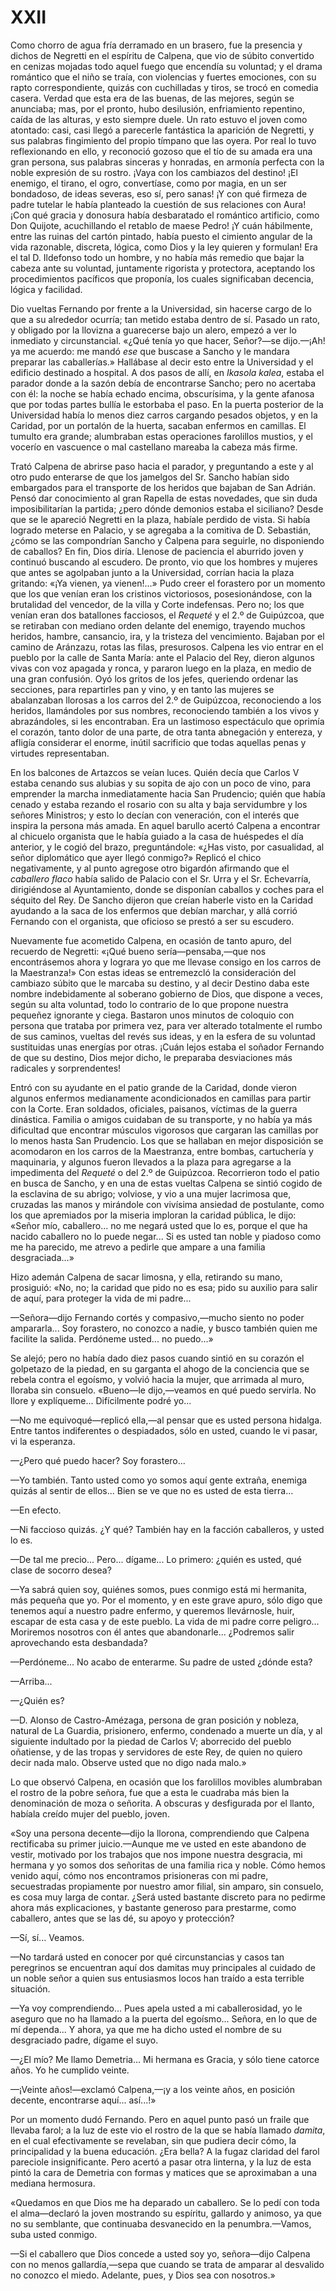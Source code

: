 # XXII

Como chorro de agua fría derramado en un brasero, fue la presencia y dichos
de Negretti en el espíritu de Calpena, que vio de súbito convertido en cenizas
mojadas todo aquel fuego que encendía su voluntad; y el drama romántico
que el niño se traía, con violencias y fuertes emociones, con su rapto
correspondiente, quizás con cuchilladas y tiros, se trocó en comedia casera.
Verdad que esta era de las buenas, de las mejores, según se anunciaba; mas,
por el pronto, hubo desilusión, enfriamiento repentino, caída de las alturas, y
esto siempre duele. Un rato estuvo el joven como atontado: casi, casi llegó a
parecerle fantástica la aparición de Negretti, y sus palabras fingimiento del
propio tímpano que las oyera. Por real lo tuvo reflexionando en ello, y
reconoció gozoso que el tío de su amada era una gran persona, sus palabras
sinceras y honradas, en armonía perfecta con la noble expresión de su rostro.
¡Vaya con los cambiazos del destino! ¡El enemigo, el tirano, el ogro,
convertíase, como por magia, en un ser bondadoso, de ideas severas, eso sí,
pero sanas! ¡Y con qué firmeza de padre tutelar le había planteado la cuestión
de sus relaciones con Aura! ¡Con qué gracia y donosura había desbaratado el
romántico artificio, como Don Quijote, acuchillando el retablo de maese
Pedro! ¡Y cuán hábilmente, entre las ruinas del cartón pintado, había puesto
el cimiento angular de la vida razonable, discreta, lógica, como Dios y la ley
quieren y formulan! Era el tal D. Ildefonso todo un hombre, y no había más
remedio que bajar la cabeza ante su voluntad, juntamente rigorista y
protectora, aceptando los procedimientos pacíficos que proponía, los cuales
significaban decencia, lógica y facilidad.

Dio vueltas Fernando por frente a la Universidad, sin hacerse cargo de lo que
a su alrededor ocurría; tan metido estaba dentro de sí. Pasado un rato,
y obligado por la llovizna a guarecerse bajo un alero, empezó a ver lo
inmediato y circunstancial. «¿Qué tenía yo que hacer, Señor?—se dijo.—¡Ah! ya
me acuerdo: me mandó *ese* que buscase a Sancho y le mandara preparar las
caballerías.» Hallábase al decir esto entre la Universidad y el edificio
destinado a hospital. A dos pasos de allí, en *Ikasola kalea*, estaba el
parador donde a la sazón debía de encontrarse Sancho; pero no acertaba con él:
la noche se había echado encima, obscurísima, y la gente afanosa que por todas
partes bullía le estorbaba el paso. En la puerta posterior de la Universidad
había lo menos diez carros cargando pesados objetos, y en la Caridad, por un
portalón de la huerta, sacaban enfermos en camillas. El tumulto era grande;
alumbraban estas operaciones farolillos mustios, y el vocerío en vascuence
o mal castellano mareaba la cabeza más firme.

Trató Calpena de abrirse paso hacia el parador, y preguntando a este y al otro
pudo enterarse de que los jamelgos del Sr. Sancho habían sido embargados para
el transporte de los heridos que bajaban de San Adrián. Pensó dar conocimiento
al gran Rapella de estas novedades, que sin duda imposibilitarían la partida;
¿pero dónde demonios estaba el siciliano? Desde que se le apareció Negretti en
la plaza, habíale perdido de vista. Si había logrado meterse en Palacio, y se
agregaba a la comitiva de D. Sebastián, ¿cómo se las compondrían Sancho
y Calpena para seguirle, no disponiendo de caballos? En fin, Dios diría.
Llenose de paciencia el aburrido joven y continuó buscando al escudero. De
pronto, vio que los hombres y mujeres que antes se agolpaban junto a la
Universidad, corrían hacia la plaza gritando: «¡Ya vienen, ya vienen!...» Pudo
creer el forastero por un momento que los que venían eran los cristinos
victoriosos, posesionándose, con la brutalidad del vencedor, de la villa
y Corte indefensas. Pero no; los que venían eran dos batallones facciosos, el
*Requeté* y el 2.º de Guipúzcoa, que se retiraban con mediano orden delante del
enemigo, trayendo muchos heridos, hambre, cansancio, ira, y la tristeza del
vencimiento. Bajaban por el camino de Aránzazu, rotas las filas, presurosos.
Calpena les vio entrar en el pueblo por la calle de Santa María: ante el
Palacio del Rey, dieron algunos vivas con voz apagada y ronca, y pararon luego
en la plaza, en medio de una gran confusión. Oyó los gritos de los jefes,
queriendo ordenar las secciones, para repartirles pan y vino, y en tanto las
mujeres se abalanzaban llorosas a los carros del 2.º de Guipúzcoa, reconociendo
a los heridos, llamándoles por sus nombres, reconociendo también a los vivos
y abrazándoles, si les encontraban. Era un lastimoso espectáculo que oprimía el
corazón, tanto dolor de una parte, de otra tanta abnegación y entereza,
y afligía considerar el enorme, inútil sacrificio que todas aquellas penas
y virtudes representaban.

En los balcones de Artazcos se veían luces. Quién decía que Carlos V estaba
cenando sus alubias y su sopita de ajo con un poco de vino, para emprender la
marcha inmediatamente hacia San Prudencio; quién que había cenado y estaba
rezando el rosario con su alta y baja servidumbre y los señores Ministros;
y esto lo decían con veneración, con el interés que inspira la persona más
amada. En aquel barullo acertó Calpena a encontrar al chicuelo organista que le
había guiado a la casa de huéspedes el día anterior, y le cogió del brazo,
preguntándole: «¿Has visto, por casualidad, al señor diplomático que ayer llegó
conmigo?» Replicó el chico negativamente, y al punto agregose otro bigardón
afirmando que el *caballero flaco* había salido de Palacio con el Sr. Urra y el
Sr. Echevarría, dirigiéndose al Ayuntamiento, donde se disponían caballos
y coches para el séquito del Rey. De Sancho dijeron que creían haberle visto en
la Caridad ayudando a la saca de los enfermos que debían marchar, y allá corrió
Fernando con el organista, que oficioso se prestó a ser su escudero.

Nuevamente fue acometido Calpena, en ocasión de tanto apuro, del recuerdo de
Negretti: «¡Qué bueno sería—pensaba,—que nos encontrásemos ahora y lograra yo
que me llevase consigo en los carros de la Maestranza!» Con estas ideas se
entremezcló la consideración del cambiazo súbito que le marcaba su destino,
y al decir Destino daba este nombre indebidamente al soberano gobierno de Dios,
que dispone a veces, según su alta voluntad, todo lo contrario de lo que
propone nuestra pequeñez ignorante y ciega. Bastaron unos minutos de coloquio
con persona que trataba por primera vez, para ver alterado totalmente el rumbo
de sus caminos, vueltas del revés sus ideas, y en la esfera de su voluntad
sustituidas unas energías por otras. ¡Cuán lejos estaba el soñador Fernando de
que su destino, Dios mejor dicho, le preparaba desviaciones más radicales
y sorprendentes!

Entró con su ayudante en el patio grande de la Caridad, donde vieron algunos
enfermos medianamente acondicionados en camillas para partir con la Corte. Eran
soldados, oficiales, paisanos, víctimas de la guerra dinástica. Familia
o amigos cuidaban de su transporte, y no había ya más dificultad que encontrar
músculos vigorosos que cargaran las camillas por lo menos hasta San Prudencio.
Los que se hallaban en mejor disposición se acomodaron en los carros de la
Maestranza, entre bombas, cartuchería y maquinaria, y algunos fueron llevados
a la plaza para agregarse a la impedimenta del *Requeté* o del 2.º de
Guipúzcoa. Recorrieron todo el patio en busca de Sancho, y en una de estas
vueltas Calpena se sintió cogido de la esclavina de su abrigo; volviose, y vio
a una mujer lacrimosa que, cruzadas las manos y mirándole con vivísima ansiedad
de postulante, como los que apremiados por la miseria imploran la caridad
pública, le dijo: «Señor mío, caballero... no me negará usted que lo es, porque
el que ha nacido caballero no lo puede negar... Si es usted tan noble y piadoso
como me ha parecido, me atrevo a pedirle que ampare a una familia
desgraciada...»

Hizo ademán Calpena de sacar limosna, y ella, retirando su mano, prosiguió:
«No, no; la caridad que pido no es esa; pido su auxilio para salir de aquí,
para proteger la vida de mi padre...

—Señora—dijo Fernando cortés y compasivo,—mucho siento no poder ampararla...
Soy forastero, no conozco a nadie, y busco también quien me facilite la salida.
Perdóneme usted... no puedo...»

Se alejó; pero no había dado diez pasos cuando sintió en su corazón el
golpetazo de la piedad, en su garganta el ahogo de la conciencia que se rebela
contra el egoísmo, y volvió hacia la mujer, que arrimada al muro, lloraba sin
consuelo. «Bueno—le dijo,—veamos en qué puedo servirla. No llore
y explíqueme... Difícilmente podré yo...

—No me equivoqué—replicó ella,—al pensar que es usted persona hidalga. Entre
tantos indiferentes o despiadados, sólo en usted, cuando le vi pasar, vi la
esperanza.

—¿Pero qué puedo hacer? Soy forastero...

—Yo también. Tanto usted como yo somos aquí gente extraña, enemiga quizás al
sentir de ellos... Bien se ve que no es usted de esta tierra...

—En efecto.

—Ni faccioso quizás. ¿Y qué? También hay en la facción caballeros, y usted lo
es.

—De tal me precio... Pero... dígame... Lo primero: ¿quién es usted, qué clase
de socorro desea?

—Ya sabrá quien soy, quiénes somos, pues conmigo está mi hermanita, más pequeña
que yo. Por el momento, y en este grave apuro, sólo digo que tenemos aquí
a nuestro padre enfermo, y queremos llevárnosle, huir, escapar de esta casa
y de este pueblo. La vida de mi padre corre peligro... Moriremos nosotros con
él antes que abandonarle... ¿Podremos salir aprovechando esta desbandada?

—Perdóneme... No acabo de enterarme. Su padre de usted ¿dónde esta?

—Arriba...

—¿Quién es?

—D. Alonso de Castro-Amézaga, persona de gran posición y nobleza, natural de La
Guardia, prisionero, enfermo, condenado a muerte un día, y al siguiente
indultado por la piedad de Carlos V; aborrecido del pueblo oñatiense, y de las
tropas y servidores de este Rey, de quien no quiero decir nada malo. Observe
usted que no digo nada malo.»

Lo que observó Calpena, en ocasión que los farolillos movibles alumbraban el
rostro de la pobre señora, fue que a esta le cuadraba más bien la denominación
de moza o señorita. A obscuras y desfigurada por el llanto, habíala creído
mujer del pueblo, joven.

«Soy una persona decente—dijo la llorona, comprendiendo que Calpena rectificaba
su primer juicio.—Aunque me ve usted en este abandono de vestir, motivado por
los trabajos que nos impone nuestra desgracia, mi hermana y yo somos dos
señoritas de una familia rica y noble. Cómo hemos venido aquí, cómo nos
encontramos prisioneras con mi padre, secuestradas propiamente por nuestro amor
filial, sin amparo, sin consuelo, es cosa muy larga de contar. ¿Será usted
bastante discreto para no pedirme ahora más explicaciones, y bastante generoso
para prestarme, como caballero, antes que se las dé, su apoyo y protección?

—Sí, sí... Veamos.

—No tardará usted en conocer por qué circunstancias y casos tan peregrinos se
encuentran aquí dos damitas muy principales al cuidado de un noble señor
a quien sus entusiasmos locos han traído a esta terrible situación.

—Ya voy comprendiendo... Pues apela usted a mi caballerosidad, yo le aseguro
que no ha llamado a la puerta del egoísmo... Señora, en lo que de mí dependa...
Y ahora, ya que me ha dicho usted el nombre de su desgraciado padre, dígame el
suyo.

—¿El mío? Me llamo Demetria... Mi hermana es Gracia, y sólo tiene catorce años.
Yo he cumplido veinte.

—¡Veinte años!—exclamó Calpena,—¡y a los veinte años, en posición decente,
encontrarse aquí... así...!»

Por un momento dudó Fernando. Pero en aquel punto pasó un fraile que llevaba
farol; a la luz de este vio el rostro de la que se había llamado *damita*, en
el cual efectivamente se revelaban, sin que pudiera decir cómo, la
principalidad y la buena educación. ¿Era bella? A la fugaz claridad del farol
pareciole insignificante. Pero acertó a pasar otra linterna, y la luz de esta
pintó la cara de Demetria con formas y matices que se aproximaban a una mediana
hermosura.

«Quedamos en que Dios me ha deparado un caballero. Se lo pedí con toda el
alma—declaró la joven mostrando su espíritu, gallardo y animoso, ya que no su
semblante, que continuaba desvanecido en la penumbra.—Vamos, suba usted
conmigo.

—Si el caballero que Dios concede a usted soy yo, señora—dijo Calpena con no
menos gallardía,—sepa que cuando se trata de amparar al desvalido no conozco el
miedo. Adelante, pues, y Dios sea con nosotros.»

